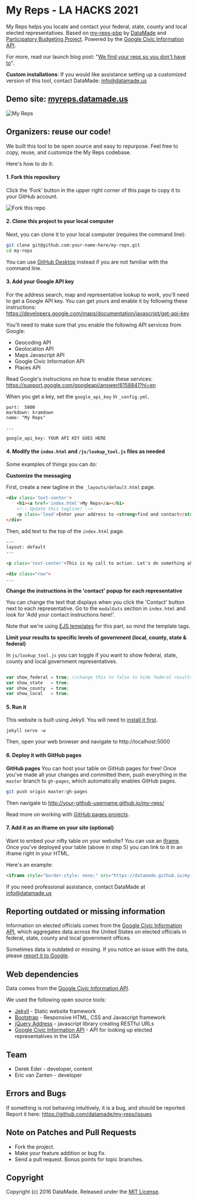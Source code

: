# My Reps - LA HACKS 2021

My Reps helps you locate and contact your federal, state, county and local elected representatives. Based on [my-reps-pbp](https://github.com/datamade/my-reps-pbp) by [DataMade](https://datamade.us/) and [Participatory Budgeting Project](http://participatorybudgeting.org/). Powered by the [Google Civic Information API](https://developers.google.com/civic-information/).

For more, read our launch blog post: "[We find your reps so you don't have to](https://datamade.us/blog/we-find-your-reps-so-you-dont-have-to)".

**Custom installations**: If you would like assistance setting up a customized version of this tool, contact DataMade: info@datamade.us

## Demo site: [myreps.datamade.us](http://myreps.datamade.us)

![My Reps](https://datamade.us/images/blog/2016-07-26-we-find-your-reps-so-you-dont-have-to/img1.jpg)

## Organizers: reuse our code!

We built this tool to be open source and easy to repurpose. Feel free to copy, reuse, and customize the My Reps codebase.

Here's how to do it:

#### 1. Fork this repository

Click the 'Fork' button in the upper right corner of this page to copy it to your GitHub account.

![Fork this repo](https://help.github.com/assets/images/help/repository/fork_button.jpg)

#### 2. Clone this project to your local computer

Next, you can clone it to your local computer (requires the command line):
``` bash
git clone git@github.com:your-name-here/my-reps.git
cd my-reps
```

You can use [GitHub Desktop](https://desktop.github.com/) instead if you are not familiar with the command line.

#### 3. Add your Google API key

For the address search, map and representative lookup to work, you'll need to get a Google API key. You can get yours and enable it by following these instructions: https://developers.google.com/maps/documentation/javascript/get-api-key

You'll need to make sure that you enable the following API services from Google:

* Geocoding API
* Geolocation API
* Maps Javascript API
* Google Civic Information API
* Places API

Read Google's instructions on how to enable these services: https://support.google.com/googleapi/answer/6158841?hl=en

When you get a key, set the `google_api_key` in `_config.yml`.

```
port:  5000
markdown: kramdown
name: "My Reps"

...

google_api_key: YOUR API KEY GOES HERE
```

#### 4. Modify the `index.html` and `/js/lookup_tool.js` files as needed

Some examples of things you can do:

**Customize the messaging**

First, create a new tagline in the `_layouts/default.html` page.

```html
<div class='text-center'>
    <h1><a href='index.html'>My Reps</a></h1>
    <!-- Update this tagline! -->
    <p class='lead'>Enter your address to <strong>find and contact</strong> your federal, state, county and local elected representatives</p>
</div>
```

Then, add text to the top of the `index.html` page.

```html
---
layout: default
---

<p class='text-center'>This is my call to action. Let's do something about it!</p>

<div class="row">
...

```

**Change the instructions in the 'contact' popup for each representative**

You can change the text that displays when you click the 'Contact' button next to each representative. Go to the `modalGuts` section in `index.html` and look for 'Add your contact instructions here!'.

Note that we're using [EJS templates](http://www.embeddedjs.com/) for this part, so mind the template tags.

**Limit your results to specific levels of government (local, county, state & federal)**

In `js/lookup_tool.js` you can toggle if you want to show federal, state, county and local government representatives.

```javascript

var show_federal = true; //change this to false to hide federal results
var show_state   = true;
var show_county  = true;
var show_local   = true;

```

#### 5. Run it

This website is built using Jekyll. You will need to [install it first](http://jekyllrb.com/docs/installation/).

```console
jekyll serve -w
```

Then, open your web browser and navigate to http://localhost:5000

#### 6. Deploy it with GitHub pages

**GitHub pages** You can host your table on GitHub pages for free! Once you've made all your changes and committed them, push everything in the `master` branch to `gh-pages`, which automatically enables GitHub pages.
```bash
git push origin master:gh-pages
```

Then navigate to http://your-github-username.github.io/my-reps/

Read more on working with [GitHub pages projects](https://help.github.com/articles/user-organization-and-project-pages/#project-pages).

#### 7. Add it as an iframe on your site (optional)

Want to embed your nifty table on your website? You can use an [iframe](http://www.w3schools.com/tags/tag_iframe.asp). Once you've deployed your table (above in step 5) you can link to it in an iframe right in your HTML.

Here's an example:

```html
<iframe style="border-style: none;" src="https://datamade.github.io/my-reps/" height="950" width="600"></iframe>
```

If you need professional assistance, contact DataMade at info@datamade.us

## Reporting outdated or missing information

Information on elected officials comes from the [Google Civic Information API](https://developers.google.com/civic-information/), which aggregates data across the United States on elected officials in federal, state, county and local government offices.

Sometimes data is outdated or missing. If you notice an issue with the data, please [report it to Google](https://docs.google.com/forms/d/e/1FAIpQLScFpFTOkTpm0YoerLLprY_ySS9PRXLsu27SM01hebHqkefW2Q/viewform).

## Web dependencies

Data comes from the [Google Civic Information API](https://developers.google.com/civic-information/).

We used the following open source tools:

* [Jekyll](http://jekyllrb.com/docs/installation/) - Static website framework
* [Bootstrap](http://getbootstrap.com/) - Responsive HTML, CSS and Javascript framework
* [jQuery Address](https://github.com/asual/jquery-address) - javascript library creating RESTful URLs
* [Google Civic Information API](https://developers.google.com/civic-information/) - API for looking up elected representatives in the USA

## Team

* Derek Eder - developer, content
* Eric van Zanten - developer

## Errors and Bugs

If something is not behaving intuitively, it is a bug, and should be reported.
Report it here: https://github.com/datamade/my-reps/issues

## Note on Patches and Pull Requests

* Fork the project.
* Make your feature addition or bug fix.
* Send a pull request. Bonus points for topic branches.

## Copyright

Copyright (c) 2016 DataMade. Released under the [MIT License](https://github.com/datamade/my-reps/blob/master/LICENSE).
